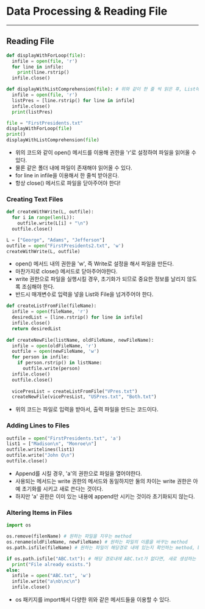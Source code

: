 # Data Processing & Reading File
---
## Reading File
```python
def displayWithForLoop(file):
  infile = open(file, 'r')
  for line in infile:
    print(line.rstrip()
  infile.close()

def displayWithListComprehension(file): # 위와 같이 한 줄 씩 읽은 후, List에 저장하는 함수 구현
  infile = open(file, 'r')
  listPres = [line.rstrip() for line in infile]
  infile.close()
  print(listPres)

file = "FirstPresidents.txt"
displayWithForLoop(file)
print()
displayWithListComprehension(file)
```
- 위의 코드와 같이 open() 메서드를 이용해 권한을 'r'로 설정하여 파일을 읽어올 수 있다.
- 물론 같은 폴더 내에 파일이 존재해야 읽어올 수 있다.
- for line in infile을 이용해서 한 줄씩 받아온다.
- 항상 close() 메서드로 파일을 닫아주어야 한다!

### Creating Text Files
```python
def createWithWrite(L, outfile):
  for i in range(len(L)):
    outfile.write(L[i] + "\n")
  outfile.close()

L = ["George", "Adams", "Jefferson"]
outfile = open("FirstPresidents2.txt", 'w')
createWithWrite(L, outfile)
```
- open() 메서드 내의 권한을 'w', 즉 Write로 설정을 해서 파일을 만든다.
- 마찬가지로 close() 메서드로 닫아주어야한다.
- write 권한으로 파일을 실행시킬 경우, 초기화가 되므로 중요한 정보를 날리지 않도록 조심해야 한다.
- 반드시 매개변수로 입력을 넣을 List와 File을 넘겨주어야 한다.

```python
def createListFromFile(fileName):
  infile = open(fileName, 'r')
  desiredList = [line.rstrip() for line in infile]
  infile.close()
  return desiredList
  
def createNewFile(listName, oldFileName, newFileName):
  infile = open(oldFileName, 'r')
  outfile = open(newFileName, 'w')
  for person in infile:
    if person.rstrip() in listName:
      outfile.write(person)
  infile.close()
  outfile.close()
  
  vicePresList = createListFromFile("VPres.txt")
  createNewFile(vicePresList, "USPres.txt", "Both.txt")
  ```
  - 위의 코드는 파일로 입력을 받아서, 출력 파일을 만드는 코드이다.

### Adding Lines to Files
```python
outfile = open("FirstPresidents.txt", 'a')
list1 = ["Madison\n", "Monroe\n"]
outfile.writelines(list1)
outfile.write("John Q\n")
outfile.close()
```
- Append를 시킬 경우, 'a'의 권한으로 파일을 열어야한다.
- 사용되는 메서드는 write 권한의 메서드와 동일하지만 둘의 차이는 write 권한은 아예 초기화를 시키고 새로 쓴다는 것이다.
- 하지만 'a' 권한은 이미 있는 내용에 append만 시키는 것이라 초기화되지 않는다.

### Altering Items in Files
```python
import os

os.remove(filenName) # 원하는 파일을 지우는 method
os.rename(oldFileName, newFileName) # 원하는 파일의 이름을 바꾸는 method
os.path.isfile(fileName) # 원하는 파일이 해당경로 내에 있는지 확인하는 method, boolean type을 return한다.

if os.path.isfile("ABC.txt"): # 해당 경로내에 ABC.txt가 없다면, 새로 생성하는 코드.
  print("File already exists.")
else:
  infile = open("ABC.txt", 'w')
  infile.write("a\nb\nc\n")
  infile.close()
```
- os 패키지를 import해서 다양한 위와 같은 메서드들을 이용할 수 있다.
